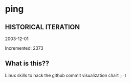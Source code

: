 # ping

## HISTORICAL ITERATION
2003-12-01

Incremented: 2373

## What is this?? 
Linux skills to hack the github commit visualization chart `;-)`
